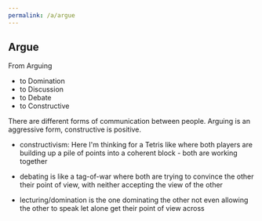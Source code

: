 ```yaml
---
permalink: /a/argue
---
```


## Argue

From Arguing 

- to Domination 
- to Discussion 
- to Debate 
- to Constructive

There are different forms of communication between people. Arguing is an aggressive form, constructive is positive.

- constructivism: Here I'm thinking for a Tetris like where both players are building up a pile of points into a coherent block - both are working together

- debating is like a tag-of-war where both are trying to convince the other their point of view, with neither accepting the view of the other

- lecturing/domination is the one dominating the other not even allowing the other to speak let alone get their point of view across
